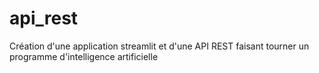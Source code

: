 # api_rest
Création d'une application streamlit et d'une API REST faisant tourner un programme d'intelligence artificielle